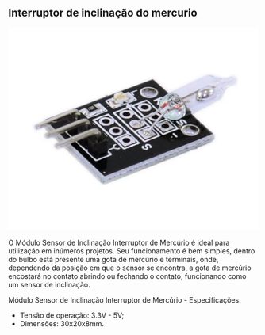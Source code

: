 ## Interruptor de inclinação do mercurio

![alt text](img/1.png)

O Módulo Sensor de Inclinação Interruptor de Mercúrio é ideal para utilização em inúmeros projetos. Seu funcionamento é bem simples, dentro do bulbo está presente uma gota de mercúrio e terminais, onde, dependendo da posição em que o sensor se encontra, a gota de mercúrio encostará no contato abrindo ou fechando o contato, funcionando como um sensor de inclinação.

Módulo Sensor de Inclinação Interruptor de Mercúrio - Especificações:

- Tensão de operação: 3.3V - 5V;
- Dimensões: 30x20x8mm.
